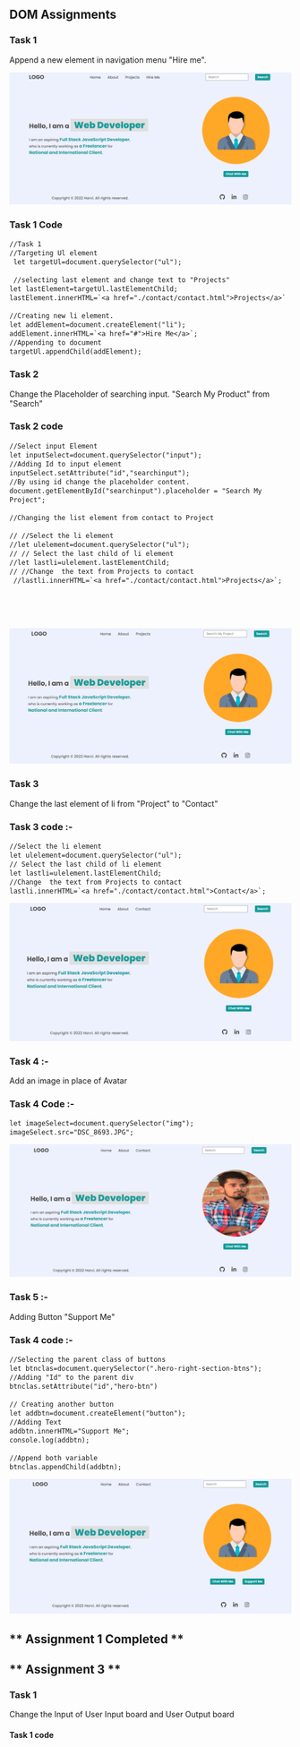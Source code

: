 ## DOM Assignments

### Task  1
Append a new element in navigation menu "Hire me".

![Output Image](./Javascript_2.0_DOM_Assignment_Question/DOM%20Assignments%202.0%20Batch%20copy/DOM%20Assignment%202.0%201%2C2%2C3/Screenshot%202023-02-03%20120523.png)

### Task 1 Code
```
//Task 1
//Targeting Ul element 
 let targetUl=document.querySelector("ul");

 //selecting last element and change text to "Projects"
let lastElement=targetUl.lastElementChild;
lastElement.innerHTML=`<a href="./contact/contact.html">Projects</a>`

//Creating new li element.
let addElement=document.createElement("li");
addElement.innerHTML=`<a href="#">Hire Me</a>`;
//Appending to document
targetUl.appendChild(addElement);
```

### Task 2
Change the Placeholder of searching input.
"Search My Product" from "Search"

### Task 2 code
```
//Select input Element
let inputSelect=document.querySelector("input");
//Adding Id to input element
inputSelect.setAttribute("id","searchinput");
//By using id change the placeholder content.
document.getElementById("searchinput").placeholder = "Search My Project";

//Changing the list element from contact to Project

// //Select the li element 
//let ulelement=document.querySelector("ul");
// // Select the last child of li element
//let lastli=ulelement.lastElementChild;
// //Change  the text from Projects to contact
 //lastli.innerHTML=`<a href="./contact/contact.html">Projects</a>`;





```

![Output image](./Javascript_2.0_DOM_Assignment_Question/DOM%20Assignments%202.0%20Batch%20copy/DOM%20Assignment%202.0%201%2C2%2C3/Screenshot%202023-02-03%20120026.png)

### Task 3
Change the last element of li from "Project" to "Contact"

### Task 3 code :-

``` 
//Select the li element
let ulelement=document.querySelector("ul");
// Select the last child of li element
let lastli=ulelement.lastElementChild;
//Change  the text from Projects to contact
lastli.innerHTML=`<a href="./contact/contact.html">Contact</a>`;

```

![Output image](./Javascript_2.0_DOM_Assignment_Question/DOM%20Assignments%202.0%20Batch%20copy/DOM%20Assignment%202.0%201%2C2%2C3/Screenshot%202023-02-03%20115142.png)


### Task 4 :-
Add an image in place of Avatar

### Task 4 Code :-

```
let imageSelect=document.querySelector("img");
imageSelect.src="DSC_8693.JPG";

```
![Output Image](./Javascript_2.0_DOM_Assignment_Question/DOM%20Assignments%202.0%20Batch%20copy/DOM%20Assignment%202.0%201%2C2%2C3/Screenshot%202023-02-03%20111218.png)

### Task 5 :-
Adding Button "Support Me" 

### Task 4 code :-
```
//Selecting the parent class of buttons
let btnclas=document.querySelector(".hero-right-section-btns");
//Adding "Id" to the parent div
btnclas.setAttribute("id","hero-btn")

// Creating another button
let addbtn=document.createElement("button");
//Adding Text
addbtn.innerHTML="Support Me";
console.log(addbtn);

//Append both variable
btnclas.appendChild(addbtn);

```
![Output](./Javascript_2.0_DOM_Assignment_Question/DOM%20Assignments%202.0%20Batch%20copy/DOM%20Assignment%202.0%201%2C2%2C3/Screenshot%202023-02-03%20113208.png)


## ** Assignment 1 Completed **


## ** Assignment 3 **

### Task 1
Change the Input of User Input board and User Output board

#### Task 1 code
